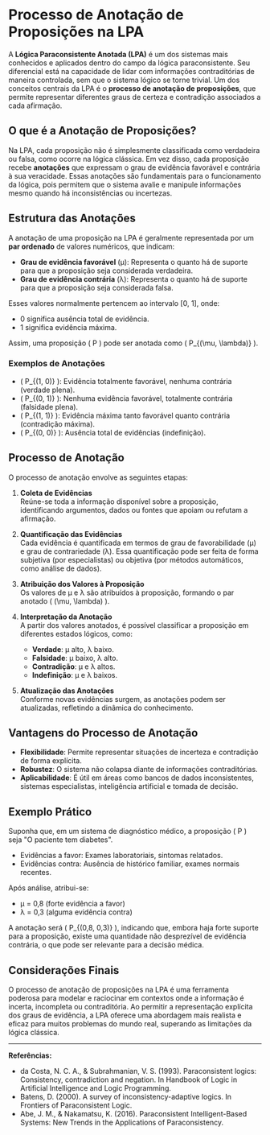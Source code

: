 # Processo de Anotação de Proposições na LPA

A **Lógica Paraconsistente Anotada (LPA)** é um dos sistemas mais conhecidos e aplicados dentro do campo da lógica paraconsistente. Seu diferencial está na capacidade de lidar com informações contraditórias de maneira controlada, sem que o sistema lógico se torne trivial. Um dos conceitos centrais da LPA é o **processo de anotação de proposições**, que permite representar diferentes graus de certeza e contradição associados a cada afirmação.

## O que é a Anotação de Proposições?

Na LPA, cada proposição não é simplesmente classificada como verdadeira ou falsa, como ocorre na lógica clássica. Em vez disso, cada proposição recebe **anotações** que expressam o grau de evidência favorável e contrária à sua veracidade. Essas anotações são fundamentais para o funcionamento da lógica, pois permitem que o sistema avalie e manipule informações mesmo quando há inconsistências ou incertezas.

## Estrutura das Anotações

A anotação de uma proposição na LPA é geralmente representada por um **par ordenado** de valores numéricos, que indicam:

- **Grau de evidência favorável** (μ): Representa o quanto há de suporte para que a proposição seja considerada verdadeira.
- **Grau de evidência contrária** (λ): Representa o quanto há de suporte para que a proposição seja considerada falsa.

Esses valores normalmente pertencem ao intervalo [0, 1], onde:

- 0 significa ausência total de evidência.
- 1 significa evidência máxima.

Assim, uma proposição \( P \) pode ser anotada como \( P_{(\mu, \lambda)} \).

### Exemplos de Anotações

- \( P_{(1, 0)} \): Evidência totalmente favorável, nenhuma contrária (verdade plena).
- \( P_{(0, 1)} \): Nenhuma evidência favorável, totalmente contrária (falsidade plena).
- \( P_{(1, 1)} \): Evidência máxima tanto favorável quanto contrária (contradição máxima).
- \( P_{(0, 0)} \): Ausência total de evidências (indefinição).

## Processo de Anotação

O processo de anotação envolve as seguintes etapas:

1. **Coleta de Evidências**  
   Reúne-se toda a informação disponível sobre a proposição, identificando argumentos, dados ou fontes que apoiam ou refutam a afirmação.

2. **Quantificação das Evidências**  
   Cada evidência é quantificada em termos de grau de favorabilidade (μ) e grau de contrariedade (λ). Essa quantificação pode ser feita de forma subjetiva (por especialistas) ou objetiva (por métodos automáticos, como análise de dados).

3. **Atribuição dos Valores à Proposição**  
   Os valores de μ e λ são atribuídos à proposição, formando o par anotado \( (\mu, \lambda) \).

4. **Interpretação da Anotação**  
   A partir dos valores anotados, é possível classificar a proposição em diferentes estados lógicos, como:
   - **Verdade**: μ alto, λ baixo.
   - **Falsidade**: μ baixo, λ alto.
   - **Contradição**: μ e λ altos.
   - **Indefinição**: μ e λ baixos.

5. **Atualização das Anotações**  
   Conforme novas evidências surgem, as anotações podem ser atualizadas, refletindo a dinâmica do conhecimento.

## Vantagens do Processo de Anotação

- **Flexibilidade**: Permite representar situações de incerteza e contradição de forma explícita.
- **Robustez**: O sistema não colapsa diante de informações contraditórias.
- **Aplicabilidade**: É útil em áreas como bancos de dados inconsistentes, sistemas especialistas, inteligência artificial e tomada de decisão.

## Exemplo Prático

Suponha que, em um sistema de diagnóstico médico, a proposição \( P \) seja "O paciente tem diabetes".

- Evidências a favor: Exames laboratoriais, sintomas relatados.
- Evidências contra: Ausência de histórico familiar, exames normais recentes.

Após análise, atribui-se:
- μ = 0,8 (forte evidência a favor)
- λ = 0,3 (alguma evidência contra)

A anotação será \( P_{(0,8, 0,3)} \), indicando que, embora haja forte suporte para a proposição, existe uma quantidade não desprezível de evidência contrária, o que pode ser relevante para a decisão médica.

## Considerações Finais

O processo de anotação de proposições na LPA é uma ferramenta poderosa para modelar e raciocinar em contextos onde a informação é incerta, incompleta ou contraditória. Ao permitir a representação explícita dos graus de evidência, a LPA oferece uma abordagem mais realista e eficaz para muitos problemas do mundo real, superando as limitações da lógica clássica.

---

**Referências:**
- da Costa, N. C. A., & Subrahmanian, V. S. (1993). Paraconsistent logics: Consistency, contradiction and negation. In Handbook of Logic in Artificial Intelligence and Logic Programming.
- Batens, D. (2000). A survey of inconsistency-adaptive logics. In Frontiers of Paraconsistent Logic.
- Abe, J. M., & Nakamatsu, K. (2016). Paraconsistent Intelligent-Based Systems: New Trends in the Applications of Paraconsistency.